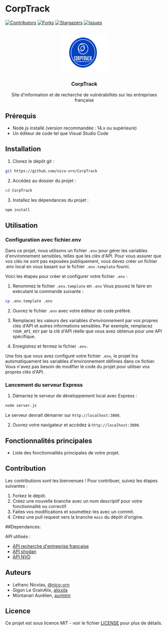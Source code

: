 # CorpTrack
<a name="readme-top"></a>

[![Contributors][contributors-shield]][contributors-url]
[![Forks][forks-shield]][forks-url]
[![Stargazers][stars-shield]][stars-url]
[![Issues][issues-shield]][issues-url]

<!-- PROJECT LOGO -->
<br />
<div align="center">
  <a href="https://github.com/nico-vrn/CorpTrack">
    <img src="public/images/logo_corptrack.png" alt="Logo" width="150" height="120">
  </a>

  <h3 align="center">CorpTrack</h3>

  <p align="center">
    Site d'information et de recherche de vulnérabilités sur les entreprises française 
    <br />
   </p>
</div>

## Prérequis

- Node.js installé (version recommandée : 14.x ou supérieure)
- Un éditeur de code tel que Visual Studio Code

## Installation

1. Clonez le dépôt git :
```sh
git https://github.com/nico-vrn/CorpTrack
```

2. Accédez au dossier du projet :
```sh
cd CorpTrack
```

3. Installez les dépendances du projet :
```sh
npm install
```

## Utilisation

### Configuration avec fichier.env 

Dans ce projet, nous utilisons un fichier `.env` pour gérer les variables d'environnement sensibles, telles que les clés d'API. Pour vous assurer que vos clés ne sont pas exposées publiquement, vous devez créer un fichier .env local en vous basant sur le fichier `.env.template` fourni.

Voici les étapes pour créer et configurer votre fichier `.env` :

1. Renommez le fichier `.env.template` en `.env` Vous pouvez le faire en exécutant la commande suivante :
```sh
cp .env.template .env
```

2. Ouvrez le fichier `.env` avec votre éditeur de code préféré.

3. Remplacez les valeurs des variables d'environnement par vos propres clés d'API et autres informations sensibles. Par exemple, remplacez `YOUR_API_KEY` par la clé d'API réelle que vous avez obtenue pour une API spécifique.

4. Enregistrez et fermez le fichier `.env.`

Une fois que vous avez configuré votre fichier `.env`, le projet lira automatiquement les variables d'environnement définies dans ce fichier. Vous n'avez pas besoin de modifier le code du projet pour utiliser vos propres clés d'API.

### Lancement du serveur Express

1. Démarrez le serveur de développement local avec Express :
```sh
node server.js
```

Le serveur devrait démarrer sur `http://localhost:3000`.

2. Ouvrez votre navigateur et accédez à `http://localhost:3000`.

## Fonctionnalités principales

- Liste des fonctionnalités principales de votre projet.

## Contribution

Les contributions sont les bienvenues ! Pour contribuer, suivez les étapes suivantes :

1. Forkez le dépôt.
2. Créez une nouvelle branche avec un nom descriptif pour votre fonctionnalité ou correctif.
3. Faites vos modifications et soumettez-les avec un commit.
4. Créez une pull request vers la branche `main` du dépôt d'origine.

##Dependances:

API utilisés :
- [API recherche d'entreprise française](https://api.gouv.fr/documentation/api-recherche-entreprises)
- [API shodan](https://developer.shodan.io/api) 
- [API NVD](https://nvd.nist.gov/developers/vulnerabilities)

## Auteurs

- Lefranc Nicolas, [@nico-vrn](https://github.com/nico-vrn)
- Gigon Le GrainAlix, [alixxila](https://github.com/alixxila)
- Montanari Aurélien, [aurmtnr](https://github.com/aurmtn)

## Licence

Ce projet est sous licence MIT - voir le fichier [LICENSE](LICENSE) pour plus de détails.


<!-- MARKDOWN LINKS & IMAGES -->
<!-- https://www.markdownguide.org/basic-syntax/#reference-style-links -->
[contributors-shield]: https://img.shields.io/github/contributors/nico-vrn/CorpTrack?style=for-the-badge
[contributors-url]: https://github.com/nico-vrn/CorpTrack/graphs/contributors
[forks-shield]: https://img.shields.io/github/forks/nico-vrn/CorpTrack.svg?style=for-the-badge
[forks-url]: https://github.com/nico-vrn/CorpTrack/network/members
[stars-shield]: https://img.shields.io/github/stars/nico-vrn/CorpTrack.svg?style=for-the-badge
[stars-url]: https://github.com/nico-vrn/CorpTrack/stargazers
[issues-shield]: https://img.shields.io/github/issues/nico-vrn/CorpTrack.svg?style=for-the-badge
[issues-url]: https://github.com/nico-vrn/CorpTrack/issues
